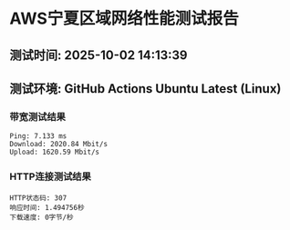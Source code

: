 # AWS宁夏区域网络性能测试报告
## 测试时间: 2025-10-02 14:13:39
## 测试环境: GitHub Actions Ubuntu Latest (Linux)

### 带宽测试结果
```
Ping: 7.133 ms
Download: 2020.84 Mbit/s
Upload: 1620.59 Mbit/s
```

### HTTP连接测试结果
```
HTTP状态码: 307
响应时间: 1.494756秒
下载速度: 0字节/秒
```

